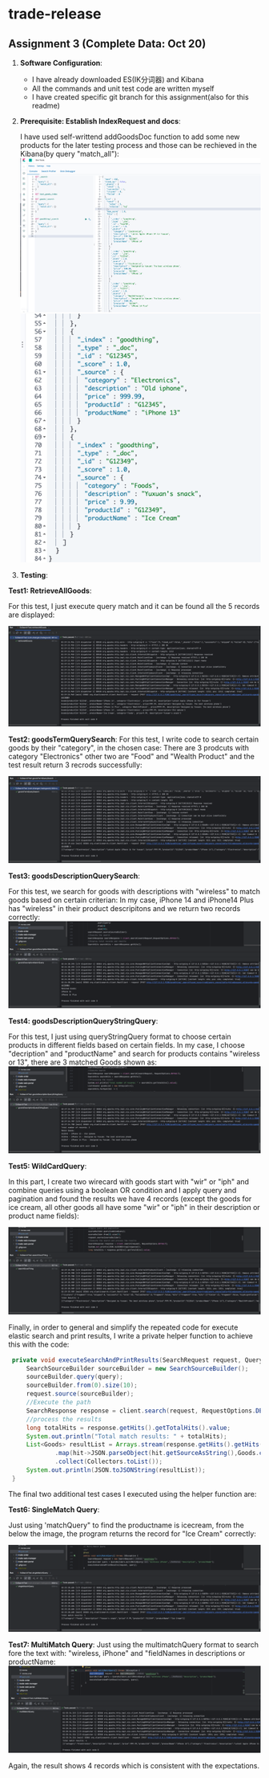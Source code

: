 # trade-release

## Assignment 3 (Complete Data: Oct 20)

1. **Software Configuration**:
   - I have already downloaded ES(IK分词器) and Kibana
   - All the commands and unit test code are written myself
   - I have created specific git branch for this assignment(also for this readme)


2.  **Prerequisite: Establish IndexRequest and docs**:

     I have used self-writtend addGoodsDoc function to add some new products for the later testing process and those can be rechieved in the Kibana(by query "match_all"):
![Kibana1](Images/Kibana.png) 
![Kibana2](Images/Kibana1.png)

     


3.  **Testing**:

 **Test1: RetrieveAllGoods**: 

For this test, I just execute query match and it can be found all the 5 records are displayed:

![QueryAll](Images/QueryAll.png)


  **Test2: goodsTermQuerySearch**: 
  For this test, I write code to search certain goods by their "category", in the chosen case:
  There are 3 prodcuts with category "Electronics" other two are "Food" and "Wealth Product" and the test result return 3 recrods successfully:

  ![GoodsTerm](Images/GoodsTerm.png)

  **Test3: goodsDescriptionQuerySearch**: 

  For this test, we search for goods with descriptions with "wireless" to match goods based on certain criterian: 
  In my case, iPhone 14 and iPhone14 Plus has "wireless" in their product descripitons and we return two records correctly:
  ![QueryDescription](Images/QueryDescription.png)

   **Test4: goodsDescriptionQueryStringQuery**: 

  For this test, I just using queryStringQuery format to choose certain products in different fields based on certain fields. In my case, I choose "decription" and "productName" and search for products contains "wireless or 13", there are 3 matched Goods shown as:
  ![QueryStringQuery](Images/QueryStringQuery.png)

   **Test5: WildCardQuery**: 

   In this part, I create two wirecard with goods start with "wir" or "iph" and combine queries using a boolean OR condition and I apply query and pagination and found the results we have 4 records (except the goods for ice cream, all other goods all have some "wir" or "iph" in their description or product name fields):

   ![SearchGoodThing](Images/SearchGoodThing.png)

   Finally, in order to general and simplify the repeated code for execute elastic search and print results, I write a private helper function to achieve this with the code:
   ```java
    private void executeSearchAndPrintResults(SearchRequest request, QueryBuilder query) throws IOException {
        SearchSourceBuilder sourceBuilder = new SearchSourceBuilder();
        sourceBuilder.query(query);
        sourceBuilder.from(0).size(10);
        request.source(sourceBuilder);
        //Execute the path
        SearchResponse response = client.search(request, RequestOptions.DEFAULT);
        //process the results
        long totalHits = response.getHits().getTotalHits().value;
        System.out.println("Total match results: " + totalHits);
        List<Goods> resultList = Arrays.stream(response.getHits().getHits())
                .map(hit->JSON.parseObject(hit.getSourceAsString(),Goods.class))
                .collect(Collectors.toList());
        System.out.println(JSON.toJSONString(resultList));
    }

   ```
   The final two additional test cases I executed using the helper function are:

   **Test6: SingleMatch Query**: 

   Just using 'matchQuery" to find the productname is icecream, from the below the image, the program returns the record for "Ice Cream" correctly:

   ![ice cream](Images/IceCream.png)

   **Test7: MultiMatch Query**: 
   Just using the multimatchQuery format to search fore the text with: "wireless, iPhone" and "fieldNames in descriptions or productName:
   ![MultiMatch](Images/Mutli_Match.png)

   Again, the result shows 4 records which is consistent with the expectations.




